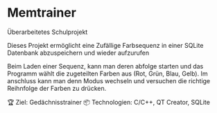 # Memtrainer
Überarbeitetes Schulprojekt

Dieses Projekt ermöglicht eine Zufällige Farbsequenz in einer SQLite Datenbank abzuspeichern und wieder aufzurufen

Beim Laden einer Sequenz, kann man deren abfolge starten und das Programm wählt die zugeteilten Farben aus (Rot, Grün, Blau, Gelb). Im anschluss kann man denn Modus wechseln und versuchen die richtige Reihnfolge der Farben zu drücken.

​🏆​ Ziel: Gedächnisstrainer
📦 Technologien: C/C++, QT Creator, SQLite

